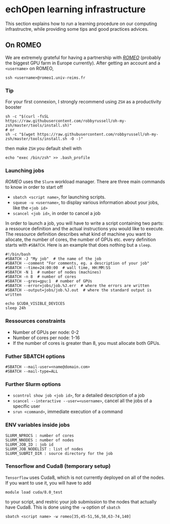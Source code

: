 # echOpen learning infrastructure
This section explains how to run a learning procedure on our computing infrastructre, while providing some tips and good practices advices. 

## On ROMEO
We are extremely grateful for having a partnership with [_ROMEO_](https://romeo.univ-reims.fr/) (probably the biggest GPU farm in Europe currently). 
After getting an account and a `<username>` on ROMEO, 

```
ssh <username>@romeo1.univ-reims.fr
```

### Tip
For your first connexion, I strongly recommend using `ZSH` as a productivity booster

```
sh -c "$(curl -fsSL     https://raw.githubusercontent.com/robbyrussell/oh-my-zsh/master/tools/install.sh)"
# or
sh -c "$(wget https://raw.githubusercontent.com/robbyrussell/oh-my-zsh/master/tools/install.sh -O -)"
```

then make `ZSH` you default shell with

    echo "exec /bin/zsh" >> .bash_profile

### Launching jobs
_ROMEO_ uses the `Slurm` workload manager. There are three main commands to know in order to start off

- `sbatch <script name>`, for launching scripts.
- `squeue -u <username>`, to display various information about your jobs, like the `<job id>`
- `scancel <job id>`, in order to cancel a job

In order to launch a job, you will have to write a script containing two parts: a ressource definition and the actual instructions you would like to execute.  The ressource definition describes what kind of machine you want to allocate, the number of cores, the number of GPUs etc. every definition starts with `#SBATCH`. Here is an example that does nothing but a `sleep`. 

```
#!/bin/bash
#SBATCH -J "My job"  # the name of the job
#SBATCH --comment "For comments, eg. a description of your job"
#SBATCH --time=24:00:00  # wall time, HH:MM:SS
#SBATCH -N 1  # number of nodes (machines)
#SBATCH -n 8  # number of cores
#SBATCH --gres=gpu:1  # number of GPUs
#SBATCH --error=jobs/job.%J.err  # where the errors are written
#SBATCH --output=jobs/job.%J.out  # where the standard output is written

echo $CUDA_VISIBLE_DEVICES
sleep 24h
```

### Ressources constraints
- Number of GPUs per node: 0-2
- Number of cores per node:  1-16
- If the number of cores is greater than 8, you must allocate both GPUs. 

### Futher SBATCH options
``` 	 
#SBATCH --mail-user=<name@domain.com>
#SBATCH --mail-type=ALL
```

### Further Slurm options
- `scontrol show job <job id>`, for a detailed description of a job
- `scancel --interactive --user=<username>`, cancel all the jobs of a specific user
- `srun <command>`, immediate execution of a command

### ENV variables inside jobs
```
SLURM_NPROCS : number of cores
SLURM_NNODES : number of nodes
SLURM_JOB_ID : job id
SLURM_JOB_NODELIST : list of nodes
SLURM_SUBMIT_DIR : source directory for the job
```

### Tensorflow and Cuda8 (temporary setup)

`Tensorflow` uses Cuda8, which is not currently deployed on all of the nodes. If you want to use it, you will have to add

    module load cuda/8.0_test
    
to your script, and restric your job submission to the nodes that actually have Cuda8. This is done using the `-w` option of `sbatch`

    sbatch <script name> -w romeo[35,45-51,56,58,63-74,140]
